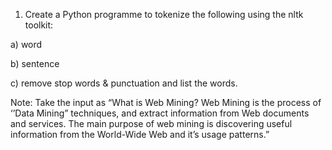 1. Create a Python programme to tokenize the following using the nltk toolkit:

a) word

b) sentence

c) remove stop words & punctuation and list the words.

Note: Take the input as “What is Web Mining? Web Mining is the process of ‘’Data Mining” techniques,
and extract information from Web documents and services. The main purpose of web mining is
discovering useful information from the World-Wide Web and it’s usage patterns.”
